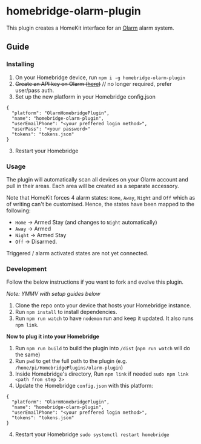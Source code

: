 # homebridge-olarm-plugin

This plugin creates a HomeKit interface for an [Olarm](https://olarm.co) alarm system.

## Guide

### Installing

1. On your Homebridge device, run `npm i -g homebridge-olarm-plugin`
2. ~~Create an API key on Olarm ([here](https://user.olarm.co/#/api))~~ // no longer 
   required, prefer user/pass auth.
2. Set up the new platform in your Homebridge config.json
```
{
  "platform": "OlarmHomebridgePlugin",
  "name": "homebridge-olarm-plugin",
  "userEmailPhone": "<your preffered login method>",
  "userPass": "<your password>"
  "tokens": "tokens.json"
}
```
3. Restart your Homebridge

### Usage

The plugin will automatically scan all devices on your Olarm account and pull in their areas. Each area will be created as a separate accessory.

Note that HomeKit forces 4 alarm states: `Home`, `Away`, `Night` and `Off` which as of writing can't be customised. Hence, the states have been mapped to the following:

- `Home` -> Armed Stay (and changes to `Night` automatically)
- `Away` -> Armed
- `Night` -> Armed Stay
- `Off` -> Disarmed.

Triggered / alarm activated states are not yet connected.

### Development

Follow the below instructions if you want to fork and evolve this plugin.

_Note: YMMV with setup guides below_

1. Clone the repo onto your device that hosts your Homebridge instance.
2. Run `npm install` to install dependencies.
3. Run `npm run watch` to have `nodemon` run and keep it updated. It also runs `npm link`.

**Now to plug it into your Homebridge**

1. Run `npm run build` to build the plugin into `/dist` (`npm run watch` will do the same)
2. Run `pwd` to get the full path to the plugin (e.g. `/home/pi/HomebridgePlugins/olarm-plugin`)
3. Inside Homebridge's directory, Run `npm link` if needed `sudo npm link <path from step 2>`
3. Update the Homebridge `config.json` with this platform:
```
{
  "platform": "OlarmHomebridgePlugin",
  "name": "homebridge-olarm-plugin",
  "userEmailPhone": "<your preffered login method>",
  "tokens": "tokens.json"
}
```
4. Restart your Homebridge `sudo systemctl restart homebridge`



